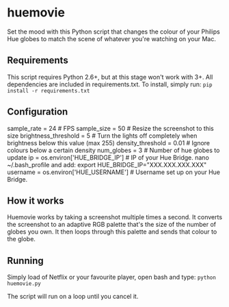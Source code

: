 # huemovie
Set the mood with this Python script that changes the colour of your Philips Hue globes to match the scene of whatever you're watching on your Mac.

## Requirements
This script requires Python 2.6+, but at this stage won't work with 3+. All dependencies are included in requirements.txt. To install, simply run:
```pip install -r requirements.txt```

## Configuration

sample_rate = 24                            # FPS
sample_size = 50                            # Resize the screenshot to this size
brightness_threshold = 5                    # Turn the lights off completely when brightness below this value (max 255)
density_threshold = 0.01                    # Ignore colours below a certain density
num_globes = 3                              # Number of hue globes to update
ip = os.environ['HUE_BRIDGE_IP']            # IP of your Hue Bridge. nano ~/.bash_profile and add: export HUE_BRIDGE_IP="XXX.XXX.XXX.XXX"
username = os.environ['HUE_USERNAME']       # Username set up on your Hue Bridge.

## How it works
Huemovie works by taking a screenshot multiple times a second. It converts the screenshot to an adaptive RGB palette that's the size of the number of globes you own. It then loops through this palette and sends that colour to the globe.

## Running
Simply load of Netflix or your favourite player, open bash and type:
```python huemovie.py```

The script will run on a loop until you cancel it.
